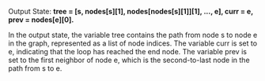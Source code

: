 Output State: **tree = [s, nodes[s][1], nodes[nodes[s][1]][1], ..., e], curr = e, prev = nodes[e][0].**

In the output state, the variable tree contains the path from node s to node e in the graph, represented as a list of node indices. The variable curr is set to e, indicating that the loop has reached the end node. The variable prev is set to the first neighbor of node e, which is the second-to-last node in the path from s to e.